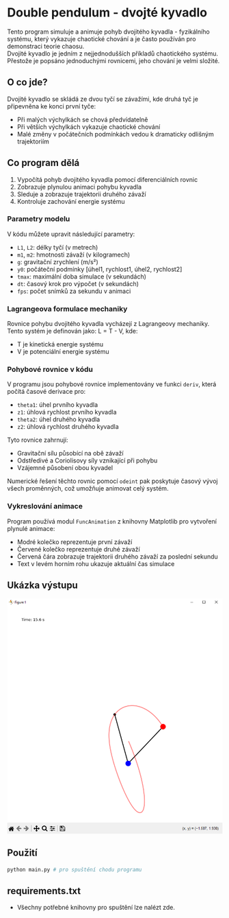 # Double pendulum - dvojté kyvadlo

Tento program simuluje a animuje pohyb dvojitého kyvadla - fyzikálního systému, který vykazuje chaotické chování a je často používán pro demonstraci teorie chaosu.  
Dvojité kyvadlo je jedním z nejjednodušších příkladů chaotického systému.  
Přestože je popsáno jednoduchými rovnicemi, jeho chování je velmi složité.

## O co jde?

Dvojité kyvadlo se skládá ze dvou tyčí se závažími, kde druhá tyč je připevněna ke konci první tyče:
- Při malých výchylkách se chová předvídatelně
- Při větších výchylkách vykazuje chaotické chování
- Malé změny v počátečních podmínkách vedou k dramaticky odlišným trajektoriím

## Co program dělá

1. Vypočítá pohyb dvojitého kyvadla pomocí diferenciálních rovnic
2. Zobrazuje plynulou animaci pohybu kyvadla
3. Sleduje a zobrazuje trajektorii druhého závaží
4. Kontroluje zachování energie systému

### Parametry modelu
V kódu můžete upravit následující parametry:
- `L1`, `L2`: délky tyčí (v metrech)
- `m1`, `m2`: hmotnosti závaží (v kilogramech)
- `g`: gravitační zrychlení (m/s²)
- `y0`: počáteční podmínky [úhel1, rychlost1, úhel2, rychlost2]
- `tmax`: maximální doba simulace (v sekundách)
- `dt`: časový krok pro výpočet (v sekundách)
- `fps`: počet snímků za sekundu v animaci

### Lagrangeova formulace mechaniky

Rovnice pohybu dvojitého kyvadla vycházejí z Lagrangeovy mechaniky. Tento systém je definován jako:
L = T - V, kde:
- T je kinetická energie systému
- V je potenciální energie systému

### Pohybové rovnice v kódu

V programu jsou pohybové rovnice implementovány ve funkci `deriv`, která počítá časové derivace pro:
- `theta1`: úhel prvního kyvadla
- `z1`: úhlová rychlost prvního kyvadla
- `theta2`: úhel druhého kyvadla
- `z2`: úhlová rychlost druhého kyvadla

Tyto rovnice zahrnují:
- Gravitační sílu působící na obě závaží
- Odstředivé a Coriolisovy síly vznikající při pohybu
- Vzájemné působení obou kyvadel

Numerické řešení těchto rovnic pomocí `odeint` pak poskytuje časový vývoj všech proměnných, což umožňuje animovat celý systém.

### Vykreslování animace
Program používá modul `FuncAnimation` z knihovny Matplotlib pro vytvoření plynulé animace:
- Modré kolečko reprezentuje první závaží
- Červené kolečko reprezentuje druhé závaží
- Červená čára zobrazuje trajektorii druhého závaží za poslední sekundu
- Text v levém horním rohu ukazuje aktuální čas simulace

## Ukázka výstupu
![](/Double%20pendulum/screens/screenshot.PNG)


## **Použití**
```python
python main.py # pro spuštění chodu programu
```

## **requirements.txt**
- Všechny potřebné knihovny pro spuštění lze nalézt zde.



